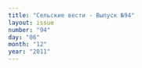 ```yaml
---
title: "Сельские вести - Выпуск №94"
layout: issue
number: "94"
day: "06"
month: "12"
year: "2011"
---
```

